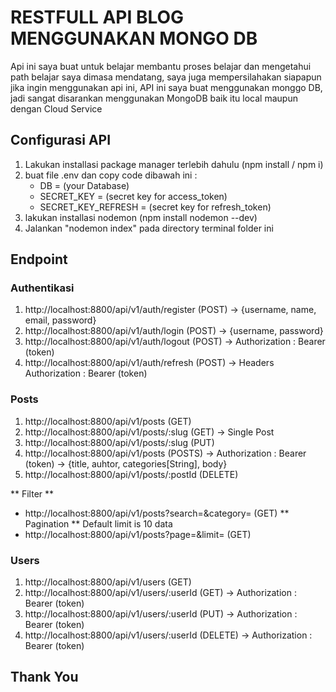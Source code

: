 # RESTFULL API BLOG MENGGUNAKAN MONGO DB

Api ini saya buat untuk belajar membantu proses belajar dan mengetahui path belajar saya dimasa mendatang, saya juga mempersilahakan siapapun jika ingin menggunakan api ini,
API ini saya buat menggunakan monggo DB, jadi sangat disarankan menggunakan MongoDB baik itu local maupun dengan Cloud Service

## Configurasi API

1.  Lakukan installasi package manager terlebih dahulu (npm install / npm i)
2.  buat file .env
    dan copy code dibawah ini :
    - DB = (your Database)
    - SECRET_KEY = (secret key for access_token)
    - SECRET_KEY_REFRESH = (secret key for refresh_token)
3.  lakukan installasi nodemon (npm install nodemon --dev)
4.  Jalankan "nodemon index" pada directory terminal folder ini

## Endpoint

### Authentikasi

1.  http://localhost:8800/api/v1/auth/register (POST) -> {username, name, email, password}
2.  http://localhost:8800/api/v1/auth/login (POST) -> {username, password}
3.  http://localhost:8800/api/v1/auth/logout (POST) -> Authorization : Bearer (token)
4.  http://localhost:8800/api/v1/auth/refresh (POST) -> Headers Authorization : Bearer (token)

### Posts

1.  http://localhost:8800/api/v1/posts (GET)
2.  http://localhost:8800/api/v1/posts/:slug (GET) -> Single Post
3.  http://localhost:8800/api/v1/posts/:slug (PUT)
4.  http://localhost:8800/api/v1/posts (POSTS) -> Authorization : Bearer (token) -> {title, auhtor, categories[String], body}
5.  http://localhost:8800/api/v1/posts/:postId (DELETE)

** Filter **

- http://localhost:8800/api/v1/posts?search=&category= (GET)
  ** Pagination **
  Default limit is 10 data
- http://localhost:8800/api/v1/posts?page=&limit= (GET)

### Users

1.  http://localhost:8800/api/v1/users (GET)
2.  http://localhost:8800/api/v1/users/:userId (GET) -> Authorization : Bearer (token)
3.  http://localhost:8800/api/v1/users/:userId (PUT) -> Authorization : Bearer (token)
4.  http://localhost:8800/api/v1/users/:userId (DELETE) -> Authorization : Bearer (token)

## Thank You
